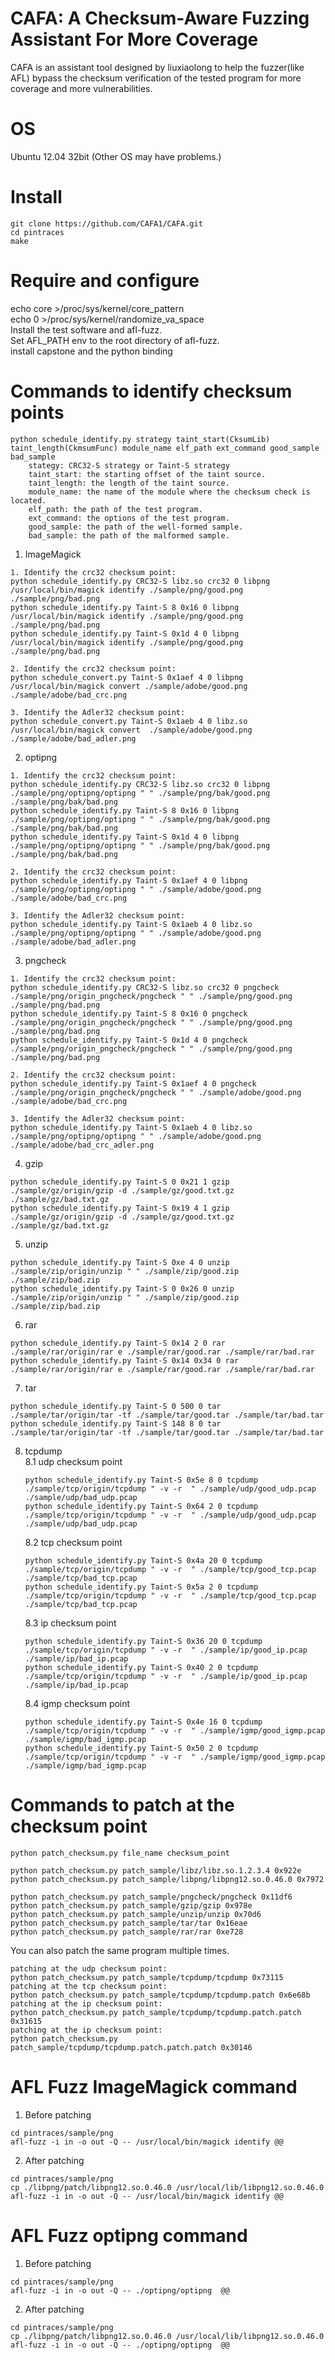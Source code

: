 # CAFA: A Checksum-Aware Fuzzing Assistant For More Coverage
CAFA is an assistant tool designed by liuxiaolong to help the fuzzer(like AFL) bypass the checksum verification of the tested program for more coverage and more vulnerabilities.

# OS
Ubuntu 12.04 32bit (Other OS may have problems.)

# Install
```
git clone https://github.com/CAFA1/CAFA.git  
cd pintraces  
make 
``` 

# Require and configure
echo core >/proc/sys/kernel/core_pattern    
echo 0 >/proc/sys/kernel/randomize_va_space    
Install the test software and afl-fuzz.  
Set  AFL_PATH env to the root directory of afl-fuzz.  
install capstone and the python binding
  

# Commands to identify checksum points
```
python schedule_identify.py strategy taint_start(CksumLib) taint_length(CkmsumFunc) module_name elf_path ext_command good_sample bad_sample
    stategy: CRC32-S strategy or Taint-S strategy
    taint_start: the starting offset of the taint source.
    taint_length: the length of the taint source.
    module_name: the name of the module where the checksum check is located.
    elf_path: the path of the test program.
    ext_command: the options of the test program.
    good_sample: the path of the well-formed sample.
    bad_sample: the path of the malformed sample.
```
1. ImageMagick   
```
1. Identify the crc32 checksum point:
python schedule_identify.py CRC32-S libz.so crc32 0 libpng /usr/local/bin/magick identify ./sample/png/good.png ./sample/png/bad.png    
python schedule_identify.py Taint-S 8 0x16 0 libpng /usr/local/bin/magick identify ./sample/png/good.png ./sample/png/bad.png
python schedule_identify.py Taint-S 0x1d 4 0 libpng /usr/local/bin/magick identify ./sample/png/good.png ./sample/png/bad.png

2. Identify the crc32 checksum point:
python schedule_convert.py Taint-S 0x1aef 4 0 libpng /usr/local/bin/magick convert ./sample/adobe/good.png ./sample/adobe/bad_crc.png 

3. Identify the Adler32 checksum point:
python schedule_convert.py Taint-S 0x1aeb 4 0 libz.so /usr/local/bin/magick convert  ./sample/adobe/good.png ./sample/adobe/bad_adler.png 

```
2. optipng  
```
1. Identify the crc32 checksum point:
python schedule_identify.py CRC32-S libz.so crc32 0 libpng ./sample/png/optipng/optipng " " ./sample/png/bak/good.png ./sample/png/bak/bad.png
python schedule_identify.py Taint-S 8 0x16 0 libpng ./sample/png/optipng/optipng " " ./sample/png/bak/good.png ./sample/png/bak/bad.png
python schedule_identify.py Taint-S 0x1d 4 0 libpng ./sample/png/optipng/optipng " " ./sample/png/bak/good.png ./sample/png/bak/bad.png

2. Identify the crc32 checksum point:
python schedule_identify.py Taint-S 0x1aef 4 0 libpng ./sample/png/optipng/optipng " " ./sample/adobe/good.png ./sample/adobe/bad_crc.png 

3. Identify the Adler32 checksum point:
python schedule_identify.py Taint-S 0x1aeb 4 0 libz.so ./sample/png/optipng/optipng " " ./sample/adobe/good.png ./sample/adobe/bad_adler.png 

```
3. pngcheck   
```
1. Identify the crc32 checksum point:
python schedule_identify.py CRC32-S libz.so crc32 0 pngcheck ./sample/png/origin_pngcheck/pngcheck " " ./sample/png/good.png ./sample/png/bad.png  
python schedule_identify.py Taint-S 8 0x16 0 pngcheck ./sample/png/origin_pngcheck/pngcheck " " ./sample/png/good.png ./sample/png/bad.png 
python schedule_identify.py Taint-S 0x1d 4 0 pngcheck ./sample/png/origin_pngcheck/pngcheck " " ./sample/png/good.png ./sample/png/bad.png 

2. Identify the crc32 checksum point:
python schedule_identify.py Taint-S 0x1aef 4 0 pngcheck ./sample/png/origin_pngcheck/pngcheck " " ./sample/adobe/good.png ./sample/adobe/bad_crc.png 

3. Identify the Adler32 checksum point:
python schedule_identify.py Taint-S 0x1aeb 4 0 libz.so ./sample/png/optipng/optipng " " ./sample/adobe/good.png ./sample/adobe/bad_crc_adler.png 

```

4. gzip  
```
python schedule_identify.py Taint-S 0 0x21 1 gzip ./sample/gz/origin/gzip -d ./sample/gz/good.txt.gz ./sample/gz/bad.txt.gz 
python schedule_identify.py Taint-S 0x19 4 1 gzip ./sample/gz/origin/gzip -d ./sample/gz/good.txt.gz ./sample/gz/bad.txt.gz 

``` 
 
5. unzip  
``` 
python schedule_identify.py Taint-S 0xe 4 0 unzip ./sample/zip/origin/unzip " " ./sample/zip/good.zip ./sample/zip/bad.zip
python schedule_identify.py Taint-S 0 0x26 0 unzip ./sample/zip/origin/unzip " " ./sample/zip/good.zip ./sample/zip/bad.zip
```

6. rar
```
python schedule_identify.py Taint-S 0x14 2 0 rar ./sample/rar/origin/rar e ./sample/rar/good.rar ./sample/rar/bad.rar 
python schedule_identify.py Taint-S 0x14 0x34 0 rar ./sample/rar/origin/rar e ./sample/rar/good.rar ./sample/rar/bad.rar 

``` 

7. tar
```
python schedule_identify.py Taint-S 0 500 0 tar ./sample/tar/origin/tar -tf ./sample/tar/good.tar ./sample/tar/bad.tar  
python schedule_identify.py Taint-S 148 8 0 tar ./sample/tar/origin/tar -tf ./sample/tar/good.tar ./sample/tar/bad.tar  

``` 

8. tcpdump  
    8.1 udp checksum point  
    ```
    python schedule_identify.py Taint-S 0x5e 8 0 tcpdump ./sample/tcp/origin/tcpdump " -v -r  " ./sample/udp/good_udp.pcap ./sample/udp/bad_udp.pcap 
    python schedule_identify.py Taint-S 0x64 2 0 tcpdump ./sample/tcp/origin/tcpdump " -v -r  " ./sample/udp/good_udp.pcap ./sample/udp/bad_udp.pcap 
    ``` 
    8.2 tcp checksum point  
    ```
    python schedule_identify.py Taint-S 0x4a 20 0 tcpdump ./sample/tcp/origin/tcpdump " -v -r  " ./sample/tcp/good_tcp.pcap ./sample/tcp/bad_tcp.pcap 
    python schedule_identify.py Taint-S 0x5a 2 0 tcpdump ./sample/tcp/origin/tcpdump " -v -r  " ./sample/tcp/good_tcp.pcap ./sample/tcp/bad_tcp.pcap 
    ```
    8.3 ip checksum point  
    ```
    python schedule_identify.py Taint-S 0x36 20 0 tcpdump ./sample/tcp/origin/tcpdump " -v -r  " ./sample/ip/good_ip.pcap ./sample/ip/bad_ip.pcap  
    python schedule_identify.py Taint-S 0x40 2 0 tcpdump ./sample/tcp/origin/tcpdump " -v -r  " ./sample/ip/good_ip.pcap ./sample/ip/bad_ip.pcap 
    ```
    8.4 igmp checksum point  
    ```
    python schedule_identify.py Taint-S 0x4e 16 0 tcpdump ./sample/tcp/origin/tcpdump " -v -r  " ./sample/igmp/good_igmp.pcap ./sample/igmp/bad_igmp.pcap 
    python schedule_identify.py Taint-S 0x50 2 0 tcpdump ./sample/tcp/origin/tcpdump " -v -r  " ./sample/igmp/good_igmp.pcap ./sample/igmp/bad_igmp.pcap 
    ``` 
# Commands to patch at the checksum point   
```
python patch_checksum.py file_name checksum_point  

python patch_checksum.py patch_sample/libz/libz.so.1.2.3.4 0x922e
python patch_checksum.py patch_sample/libpng/libpng12.so.0.46.0 0x7972  
   
python patch_checksum.py patch_sample/pngcheck/pngcheck 0x11df6    
python patch_checksum.py patch_sample/gzip/gzip 0x978e  
python patch_checksum.py patch_sample/unzip/unzip 0x70d6
python patch_checksum.py patch_sample/tar/tar 0x16eae
python patch_checksum.py patch_sample/rar/rar 0xe728 

```
You can also patch the same program multiple times.   
```
patching at the udp checksum point:
python patch_checksum.py patch_sample/tcpdump/tcpdump 0x73115  
patching at the tcp checksum point:
python patch_checksum.py patch_sample/tcpdump/tcpdump.patch 0x6e68b
patching at the ip checksum point:
python patch_checksum.py patch_sample/tcpdump/tcpdump.patch.patch 0x31615
patching at the ip checksum point:
python patch_checksum.py patch_sample/tcpdump/tcpdump.patch.patch.patch 0x30146

```

# AFL Fuzz ImageMagick command
1. Before patching  
```
cd pintraces/sample/png  
afl-fuzz -i in -o out -Q -- /usr/local/bin/magick identify @@  
```
2. After patching  
```
cd pintraces/sample/png  
cp ./libpng/patch/libpng12.so.0.46.0 /usr/local/lib/libpng12.so.0.46.0    
afl-fuzz -i in -o out -Q -- /usr/local/bin/magick identify @@  
``` 
# AFL Fuzz optipng command
1. Before patching  
```
cd pintraces/sample/png  
afl-fuzz -i in -o out -Q -- ./optipng/optipng  @@  
```
2. After patching  
```
cd pintraces/sample/png  
cp ./libpng/patch/libpng12.so.0.46.0 /usr/local/lib/libpng12.so.0.46.0    
afl-fuzz -i in -o out -Q -- ./optipng/optipng  @@   
``` 